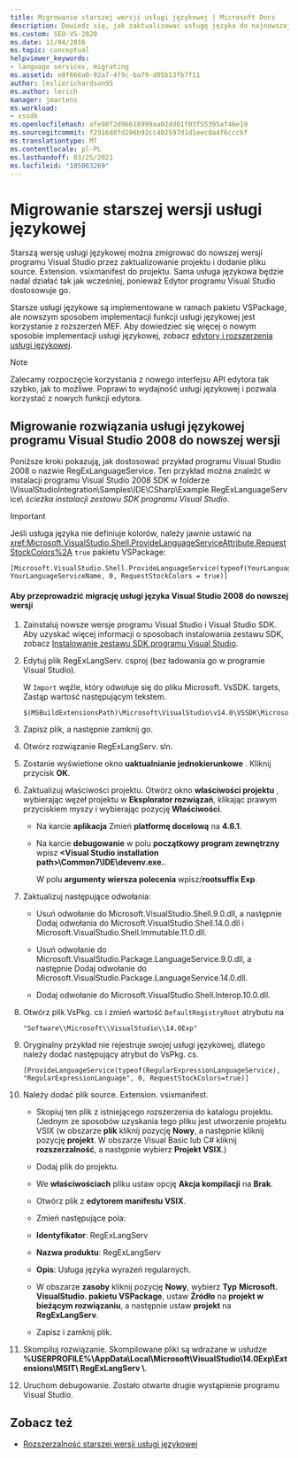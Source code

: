 ```yaml
---
title: Migrowanie starszej wersji usługi językowej | Microsoft Docs
description: Dowiedz się, jak zaktualizować usługę języka do najnowszej wersji programu Visual Studio, aktualizując projekt i dodając plik source. Extension. vsixmanifest.
ms.custom: SEO-VS-2020
ms.date: 11/04/2016
ms.topic: conceptual
helpviewer_keywords:
- language services, migrating
ms.assetid: e0f666a0-92a7-4f9c-ba79-d05b13fb7f11
author: leslierichardson95
ms.author: lerich
manager: jmartens
ms.workload:
- vssdk
ms.openlocfilehash: afe98f2d96618999aa02dd01f03f55395af46e19
ms.sourcegitcommit: f2916d8fd296b92cc402597d1d1eecda4f6cccbf
ms.translationtype: MT
ms.contentlocale: pl-PL
ms.lasthandoff: 03/25/2021
ms.locfileid: "105063269"
---
```

# <a name="migrating-a-legacy-language-service"></a>Migrowanie starszej wersji usługi językowej
Starszą wersję usługi językowej można zmigrować do nowszej wersji programu Visual Studio przez zaktualizowanie projektu i dodanie pliku source. Extension. vsixmanifest do projektu. Sama usługa językowa będzie nadal działać tak jak wcześniej, ponieważ Edytor programu Visual Studio dostosowuje go.

 Starsze usługi językowe są implementowane w ramach pakietu VSPackage, ale nowszym sposobem implementacji funkcji usługi językowej jest korzystanie z rozszerzeń MEF. Aby dowiedzieć się więcej o nowym sposobie implementacji usługi językowej, zobacz [edytory i rozszerzenia usługi językowej](../../extensibility/editor-and-language-service-extensions.md).

> [!NOTE]
> Zalecamy rozpoczęcie korzystania z nowego interfejsu API edytora tak szybko, jak to możliwe. Poprawi to wydajność usługi językowej i pozwala korzystać z nowych funkcji edytora.

## <a name="migrating-a-visual-studio-2008-language-service-solution-to-a-later-version"></a>Migrowanie rozwiązania usługi językowej programu Visual Studio 2008 do nowszej wersji
 Poniższe kroki pokazują, jak dostosować przykład programu Visual Studio 2008 o nazwie RegExLanguageService. Ten przykład można znaleźć w instalacji programu Visual Studio 2008 SDK w folderze \VisualStudioIntegration\Samples\IDE\CSharp\Example.RegExLanguageService\ *ścieżka instalacji zestawu SDK programu Visual Studio*.

> [!IMPORTANT]
> Jeśli usługa języka nie definiuje kolorów, należy jawnie ustawić na <xref:Microsoft.VisualStudio.Shell.ProvideLanguageServiceAttribute.RequestStockColors%2A> `true` pakietu VSPackage:

```
[Microsoft.VisualStudio.Shell.ProvideLanguageService(typeof(YourLanguageService), YourLanguageServiceName, 0, RequestStockColors = true)]
```

#### <a name="to-migrate-a-visual-studio-2008-language-service-to-a-later-version"></a>Aby przeprowadzić migrację usługi języka Visual Studio 2008 do nowszej wersji

1. Zainstaluj nowsze wersje programu Visual Studio i Visual Studio SDK. Aby uzyskać więcej informacji o sposobach instalowania zestawu SDK, zobacz [Instalowanie zestawu SDK programu Visual Studio](../../extensibility/installing-the-visual-studio-sdk.md).

2. Edytuj plik RegExLangServ. csproj (bez ładowania go w programie Visual Studio).

     W `Import` węźle, który odwołuje się do pliku Microsoft. VsSDK. targets, Zastąp wartość następującym tekstem.

    ```
    $(MSBuildExtensionsPath)\Microsoft\VisualStudio\v14.0\VSSDK\Microsoft.VsSDK.targets
    ```

3. Zapisz plik, a następnie zamknij go.

4. Otwórz rozwiązanie RegExLangServ. sln.

5. Zostanie wyświetlone okno **uaktualnianie jednokierunkowe** . Kliknij przycisk **OK**.

6. Zaktualizuj właściwości projektu. Otwórz okno **właściwości projektu** , wybierając węzeł projektu w **Eksplorator rozwiązań**, klikając prawym przyciskiem myszy i wybierając pozycję **Właściwości**.

    - Na karcie **aplikacja** Zmień **platformę docelową** na **4.6.1**.

    - Na karcie **debugowanie** w polu **początkowy program zewnętrzny** wpisz **\<Visual Studio installation path>\Common7\IDE\devenv.exe.**.

         W polu **argumenty wiersza polecenia** wpisz/**rootsuffix Exp**.

7. Zaktualizuj następujące odwołania:

    - Usuń odwołanie do Microsoft.VisualStudio.Shell.9.0.dll, a następnie Dodaj odwołania do Microsoft.VisualStudio.Shell.14.0.dll i Microsoft.VisualStudio.Shell.Immutable.11.0.dll.

    - Usuń odwołanie do Microsoft.VisualStudio.Package.LanguageService.9.0.dll, a następnie Dodaj odwołanie do Microsoft.VisualStudio.Package.LanguageService.14.0.dll.

    - Dodaj odwołanie do Microsoft.VisualStudio.Shell.Interop.10.0.dll.

8. Otwórz plik VsPkg. cs i zmień wartość `DefaultRegistryRoot` atrybutu na

    ```
    "Software\\Microsoft\\VisualStudio\\14.0Exp"
    ```

9. Oryginalny przykład nie rejestruje swojej usługi językowej, dlatego należy dodać następujący atrybut do VsPkg. cs.

    ```
    [ProvideLanguageService(typeof(RegularExpressionLanguageService), "RegularExpressionLanguage", 0, RequestStockColors=true)]
    ```

10. Należy dodać plik source. Extension. vsixmanifest.

    - Skopiuj ten plik z istniejącego rozszerzenia do katalogu projektu. (Jednym ze sposobów uzyskania tego pliku jest utworzenie projektu VSIX (w obszarze **plik** kliknij pozycję **Nowy**, a następnie kliknij pozycję **projekt**. W obszarze Visual Basic lub C# kliknij **rozszerzalność**, a następnie wybierz **Projekt VSIX**.)

    - Dodaj plik do projektu.

    - We **właściwościach** pliku ustaw opcję **Akcja kompilacji** na **Brak**.

    - Otwórz plik z **edytorem manifestu VSIX**.

    - Zmień następujące pola:

    - **Identyfikator**: RegExLangServ

    - **Nazwa produktu**: RegExLangServ

    - **Opis**: Usługa języka wyrażeń regularnych.

    - W obszarze **zasoby** kliknij pozycję **Nowy**, wybierz **Typ** **Microsoft. VisualStudio. pakietu VSPackage**, ustaw **Źródło** na **projekt w bieżącym rozwiązaniu**, a następnie ustaw **projekt** na **RegExLangServ**.

    - Zapisz i zamknij plik.

11. Skompiluj rozwiązanie. Skompilowane pliki są wdrażane w usłudze **%USERPROFILE%\AppData\Local\Microsoft\VisualStudio\14.0Exp\Extensions\MSIT\ RegExLangServ \\**.

12. Uruchom debugowanie. Zostało otwarte drugie wystąpienie programu Visual Studio.

## <a name="see-also"></a>Zobacz też
- [Rozszerzalność starszej wersji usługi językowej](../../extensibility/internals/legacy-language-service-extensibility.md)
